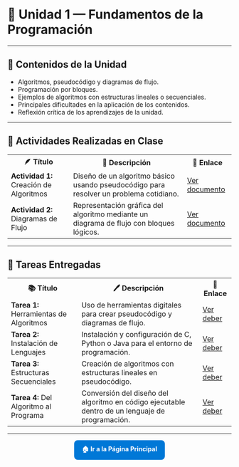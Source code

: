 # 🧩 Unidad 1 — Fundamentos de la Programación

---

## 📘 **Contenidos de la Unidad**

- Algoritmos, pseudocódigo y diagramas de flujo.  
- Programación por bloques.  
- Ejemplos de algoritmos con estructuras lineales o secuenciales.  
- Principales dificultades en la aplicación de los contenidos.  
- Reflexión crítica de los aprendizajes de la unidad.

---

## 🧠 **Actividades Realizadas en Clase**

<div align="center">

<table>
  <tr>
    <th>🪶 Título</th>
    <th>📄 Descripción</th>
    <th>🔗 Enlace</th>
  </tr>
  <tr>
    <td><b>Actividad 1:</b> Creación de Algoritmos</td>
    <td>Diseño de un algoritmo básico usando pseudocódigo para resolver un problema cotidiano.</td>
    <td><a href="actividad1.md">Ver documento</a></td>
  </tr>
  <tr>
    <td><b>Actividad 2:</b> Diagramas de Flujo</td>
    <td>Representación gráfica del algoritmo mediante un diagrama de flujo con bloques lógicos.</td>
    <td><a href="actividad2.md">Ver documento</a></td>
  </tr>
</table>

</div>

---

## 📝 **Tareas Entregadas**

<div align="center">

<table>
  <tr>
    <th>📚 Título</th>
    <th>🖊️ Descripción</th>
    <th>🔗 Enlace</th>
  </tr>
  <tr>
    <td><b>Tarea 1:</b> Herramientas de Algoritmos</td>
    <td>Uso de herramientas digitales para crear pseudocódigo y diagramas de flujo.</td>
    <td><a href="tarea1.md">Ver deber</a></td>
  </tr>
  <tr>
    <td><b>Tarea 2:</b> Instalación de Lenguajes</td>
    <td>Instalación y configuración de C, Python o Java para el entorno de programación.</td>
    <td><a href="tarea2.md">Ver deber</a></td>
  </tr>
  <tr>
    <td><b>Tarea 3:</b> Estructuras Secuenciales</td>
    <td>Creación de algoritmos con estructuras lineales en pseudocódigo.</td>
    <td><a href="tarea3.md">Ver deber</a></td>
  </tr>
  <tr>
    <td><b>Tarea 4:</b> Del Algoritmo al Programa</td>
    <td>Conversión del diseño del algoritmo en código ejecutable dentro de un lenguaje de programación.</td>
    <td><a href="tarea4.md">Ver deber</a></td>
  </tr>
</table>

</div>

---

<p align="center">
  <a href="principal.md" style="
    display:inline-block;
    background-color:#0078D7;
    color:#fff;
    padding:10px 18px;
    border-radius:8px;
    text-decoration:none;
    font-weight:bold;
  ">
    🏠 Ir a la Página Principal
  </a>
</p>
